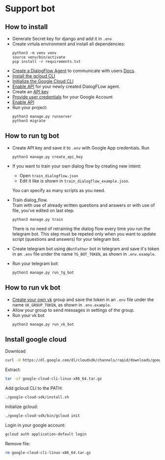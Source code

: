 # Support bot

## How to install
- Generate Secret key for django and add it in `.env`
- Create virtula environment and install all dependencies:
  ```console
  python3 -m venv venv
  source venv/bin/activate
  pip install -r requirements.txt
  ```
- [Create a DialogFlow Agent](https://dialogflow.cloud.google.com/#/newAgent) to communicate with users [Docs](https://cloud.google.com/dialogflow/es/docs/quick/build-agent).
- [Install the gcloud CLI](https://cloud.google.com/sdk/docs/install)
- [Initialize the Google Cloud CLI](https://cloud.google.com/dialogflow/es/docs/quick/setup#sdk)
- [Enable API](https://cloud.google.com/dialogflow/es/docs/quick/setup#api) for your newly created DialogFLow agent.
- Create an [API key](https://cloud.google.com/docs/authentication/api-keys#create)
- [Provide user credentials](https://cloud.google.com/docs/authentication/provide-credentials-adc#google-idp) for your Google Account
- [Enable API](https://console.cloud.google.com/apis/api/apikeys.googleapis.com/)
- Run your project:
  ```console
  python3 manage.py runserver
  python3 migrate
  ```


## How to run tg bot
- Create API key and save it to `.env` with Google App credentials.
  Run
  ```console
  python3 manage.py create_api_key
  ```

- If you want to train your own dialog flow by creating new intent:
  - Open `train_dialogflow.json`
  - Edit it like is shown in `train_dialogflow_example.json`.

  You can specify as many scripts as you need.

- Train dialog_flow.<br>
  Train with use of already written questions and answers or with use of file, you've edited on last step.
  ```console
  python3 manage.py train
  ```
  There is no need of retraining the dialog flow every time you run the telegram bot. This step must be repeted only when you want to update script (questions and answers) for your telegram bot.

- Create telegram bot using `@BotFather` bot in telegram and save it's token in an `.env` file under the name `TG_BOT_TOKEN`, as shown in `.env.example`.

- Run your telegram bot:
  ```
  python3 manage.py run_tg_bot
  ```

## How to run vk bot
- [Create your own vk](https://vk.com/) group and save the token in an `.env` file under the name `VK_GROUP_TOKEN`, as shown in `.env.example`.
- Allow your group to send messages in settings of the group.
- Run your vk bot
  ```console
  python3 manage.py run_vk_bot
  ```


## Install google cloud

Download
```sh
curl -O https://dl.google.com/dl/cloudsdk/channels/rapid/downloads/google-cloud-cli-linux-x86_64.tar.gz
```

Extract:
```sh
tar -xf google-cloud-cli-linux-x86_64.tar.gz
```

Add gcloud CLI to the PATH:
```sh
./google-cloud-sdk/install.sh
```


Initialize gcloud:
```sh
./google-cloud-sdk/bin/gcloud init
```

Login in your google account:
```sh
gcloud auth application-default login
```


Remove file:
```sh
rm google-cloud-cli-linux-x86_64.tar.gz
```
